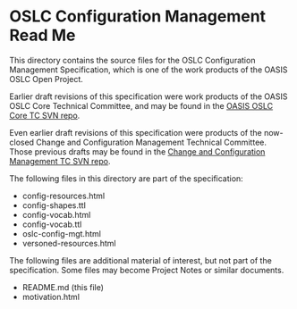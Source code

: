 # OSLC Configuration Management Read Me

This directory contains the source files for the OSLC Configuration Management Specification, which is one of the work products of the OASIS OSLC Open Project.

Earlier draft revisions of this specification were work products of the OASIS OSLC Core Technical Committee, and may be found in the [OASIS OSLC Core TC SVN repo](https://tools.oasis-open.org/version-control/browse/wsvn/oslc-core/trunk/specs/config/).

Even earlier draft revisions of this specification were products of the now-closed Change and Configuration Management Technical Committee. Those previous drafts may be found in the [Change and Configuration Management TC SVN repo](https://tools.oasis-open.org/version-control/browse/wsvn/oslc-ccm/tags/final/specs/config-mgt/).

The following files in this directory are part of the specification:

* config-resources.html
* config-shapes.ttl
* config-vocab.html
* config-vocab.ttl
* oslc-config-mgt.html
* versoned-resources.html

The following files are additional material of interest, but not part of the specification. Some files may become Project Notes or similar documents.

* README.md (this file)
* motivation.html